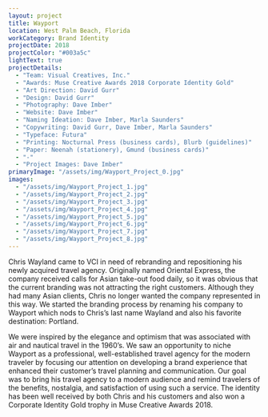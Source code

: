 ```yaml
---
layout: project
title: Wayport
location: West Palm Beach, Florida
workCategory: Brand Identity
projectDate: 2018
projectColor: "#003a5c"
lightText: true
projectDetails:
  - "Team: Visual Creatives, Inc."
  - "Awards: Muse Creative Awards 2018 Corporate Identity Gold"
  - "Art Direction: David Gurr"
  - "Design: David Gurr"
  - "Photography: Dave Imber"
  - "Website: Dave Imber"
  - "Naming Ideation: Dave Imber, Marla Saunders"
  - "Copywriting: David Gurr, Dave Imber, Marla Saunders"
  - "Typeface: Futura"
  - "Printing: Nocturnal Press (business cards), Blurb (guidelines)"
  - "Paper: Neenah (stationery), Gmund (business cards)"
  - "-"
  - "Project Images: Dave Imber"
primaryImage: "/assets/img/Wayport_Project_0.jpg"
images:
  - "/assets/img/Wayport_Project_1.jpg"
  - "/assets/img/Wayport_Project_2.jpg"
  - "/assets/img/Wayport_Project_3.jpg"
  - "/assets/img/Wayport_Project_4.jpg"
  - "/assets/img/Wayport_Project_5.jpg"
  - "/assets/img/Wayport_Project_6.jpg"
  - "/assets/img/Wayport_Project_7.jpg"
  - "/assets/img/Wayport_Project_8.jpg"
---
```

Chris Wayland came to VCI in need of rebranding and repositioning his newly acquired travel agency. Originally named Oriental Express, the company received calls for Asian take-out food daily, so it was obvious that the current branding was not attracting the right customers. Although they had many Asian clients, Chris no longer wanted the company represented in this way. We started the branding process by renaming his company to Wayport which nods to Chris’s last name Wayland and also his favorite destination: Portland.

We were inspired by the elegance and optimism that was associated with air and nautical travel in the 1960’s. We saw an opportunity to niche Wayport as a professional, well-established travel agency for the modern traveler by focusing our attention on developing a brand experience that enhanced their customer’s travel planning and communication. Our goal was to bring his travel agency to a modern audience and remind travelers of the benefits, nostalgia, and satisfaction of using such a service. The identity has been well received by both Chris and his customers and also won a Corporate Identity Gold trophy in Muse Creative Awards 2018.
